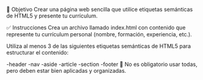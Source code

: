 🎯 Objetivo
Crear una página web sencilla que utilice etiquetas semánticas de HTML5 y presente tu currículum.

✅ Instrucciones
Crea un archivo llamado index.html con contenido que represente tu currículum personal (nombre, formación, experiencia, etc.).

Utiliza al menos 3 de las siguientes etiquetas semánticas de HTML5 para estructurar el contenido:

-header
-nav
-aside
-article
-section
-footer
🔸 No es obligatorio usar todas, pero deben estar bien aplicadas y organizadas.

